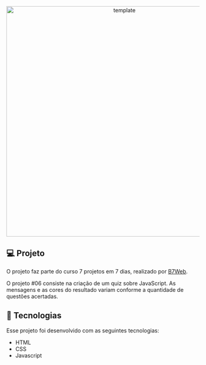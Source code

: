 <p align="center">
 <img src="https://user-images.githubusercontent.com/84260347/126883237-557b456a-465f-4773-991a-08ac38430dbc.png" alt="template"  width="600px"/>
</p>

## 💻 Projeto

O projeto faz parte do curso 7 projetos em 7 dias, realizado por [B7Web](https://b7web.com.br/).

O projeto #06 consiste na criação de um quiz sobre JavaScript. As mensagens e as cores do resultado variam conforme a quantidade de questões acertadas.

## 🚀 Tecnologias

Esse projeto foi desenvolvido com as seguintes tecnologias:

- HTML
- CSS
- Javascript